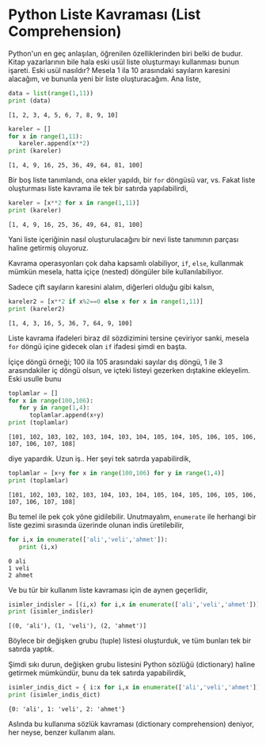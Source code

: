 # Python Liste Kavraması (List Comprehension)

Python'un en geç anlaşılan, öğrenilen özelliklerinden biri belki de
budur. Kitap yazarlarının bile hala eski usül liste oluşturmayı
kullanması bunun işareti. Eski usül nasıldır? Mesela 1 ila 10
arasındaki sayıların karesini alacağım, ve bununla yeni bir liste
oluşturacağım. Ana liste,

```python
data = list(range(1,11))
print (data)
```

```text
[1, 2, 3, 4, 5, 6, 7, 8, 9, 10]
```

```python
kareler = []
for x in range(1,11):
   kareler.append(x**2)
print (kareler)
```

```text
[1, 4, 9, 16, 25, 36, 49, 64, 81, 100]
```

Bir boş liste tanımlandı, ona ekler yapıldı, bir `for` döngüsü var,
vs. Fakat liste oluşturması liste kavrama ile tek bir satırda
yapılabilirdi,

```python
kareler = [x**2 for x in range(1,11)]
print (kareler)
```

```text
[1, 4, 9, 16, 25, 36, 49, 64, 81, 100]
```

Yani liste içeriğinin nasıl oluşturulacağını bir nevi liste tanımının
parçası haline getirmiş oluyoruz. 

Kavrama operasyonları çok daha kapsamlı olabiliyor, `if`, `else`,
kullanmak mümkün mesela, hatta içiçe (nested) döngüler bile
kullanılabiliyor.

Sadece çift sayıların karesini alalım, diğerleri olduğu gibi kalsın,

```python
kareler2 = [x**2 if x%2==0 else x for x in range(1,11)]
print (kareler2)
```

```text
[1, 4, 3, 16, 5, 36, 7, 64, 9, 100]
```

Liste kavrama ifadeleri biraz dil sözdizimini tersine çeviriyor sanki,
mesela `for` döngü içine gidecek olan `if` ifadesi şimdi en başta.

İçiçe döngü örneği; 100 ila 105 arasındaki sayılar dış döngü, 1 ile 3
arasındakiler iç döngü olsun, ve içteki listeyi gezerken dıştakine
ekleyelim. Eski usulle bunu

```python
toplamlar = []
for x in range(100,106):
   for y in range(1,4):
      toplamlar.append(x+y)
print (toplamlar)      
```

```text
[101, 102, 103, 102, 103, 104, 103, 104, 105, 104, 105, 106, 105, 106, 107, 106, 107, 108]
```

diye yapardık. Uzun iş.. Her şeyi tek satırda yapabilirdik,

```python
toplamlar = [x+y for x in range(100,106) for y in range(1,4)]
print (toplamlar)
```

```text
[101, 102, 103, 102, 103, 104, 103, 104, 105, 104, 105, 106, 105, 106, 107, 106, 107, 108]
```

Bu temel ile pek çok yöne gidilebilir. Unutmayalım, `enumerate` ile herhangi
bir liste gezimi sırasında üzerinde olunan indis üretilebilir,

```python
for i,x in enumerate(['ali','veli','ahmet']):
   print (i,x)
```

```text
0 ali
1 veli
2 ahmet
```

Ve bu tür bir kullanım liste kavraması için de aynen geçerlidir,

```python
isimler_indisler = [(i,x) for i,x in enumerate(['ali','veli','ahmet'])]
print (isimler_indisler)
```

```text
[(0, 'ali'), (1, 'veli'), (2, 'ahmet')]
```

Böylece bir değişken grubu (tuple) listesi oluşturduk, ve tüm bunları
tek bir satırda yaptık.

Şimdi sıkı durun, değişken grubu listesini Python sözlüğü (dictionary)
haline getirmek mümkündür, bunu da tek satırda yapabilirdik,

```python
isimler_indis_dict = { i:x for i,x in enumerate(['ali','veli','ahmet']) }
print (isimler_indis_dict)
```

```text
{0: 'ali', 1: 'veli', 2: 'ahmet'}
```

Aslında bu kullanıma sözlük kavraması (dictionary comprehension)
deniyor, her neyse, benzer kullanım alanı.
